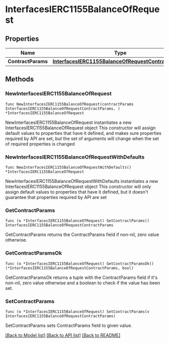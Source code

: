 # InterfacesIERC1155BalanceOfRequest

## Properties

Name | Type | Description | Notes
------------ | ------------- | ------------- | -------------
**ContractParams** | [**InterfacesIERC1155BalanceOfRequestContractParams**](InterfacesIERC1155BalanceOfRequestContractParams.md) |  | 

## Methods

### NewInterfacesIERC1155BalanceOfRequest

`func NewInterfacesIERC1155BalanceOfRequest(contractParams InterfacesIERC1155BalanceOfRequestContractParams, ) *InterfacesIERC1155BalanceOfRequest`

NewInterfacesIERC1155BalanceOfRequest instantiates a new InterfacesIERC1155BalanceOfRequest object
This constructor will assign default values to properties that have it defined,
and makes sure properties required by API are set, but the set of arguments
will change when the set of required properties is changed

### NewInterfacesIERC1155BalanceOfRequestWithDefaults

`func NewInterfacesIERC1155BalanceOfRequestWithDefaults() *InterfacesIERC1155BalanceOfRequest`

NewInterfacesIERC1155BalanceOfRequestWithDefaults instantiates a new InterfacesIERC1155BalanceOfRequest object
This constructor will only assign default values to properties that have it defined,
but it doesn't guarantee that properties required by API are set

### GetContractParams

`func (o *InterfacesIERC1155BalanceOfRequest) GetContractParams() InterfacesIERC1155BalanceOfRequestContractParams`

GetContractParams returns the ContractParams field if non-nil, zero value otherwise.

### GetContractParamsOk

`func (o *InterfacesIERC1155BalanceOfRequest) GetContractParamsOk() (*InterfacesIERC1155BalanceOfRequestContractParams, bool)`

GetContractParamsOk returns a tuple with the ContractParams field if it's non-nil, zero value otherwise
and a boolean to check if the value has been set.

### SetContractParams

`func (o *InterfacesIERC1155BalanceOfRequest) SetContractParams(v InterfacesIERC1155BalanceOfRequestContractParams)`

SetContractParams sets ContractParams field to given value.



[[Back to Model list]](../README.md#documentation-for-models) [[Back to API list]](../README.md#documentation-for-api-endpoints) [[Back to README]](../README.md)


